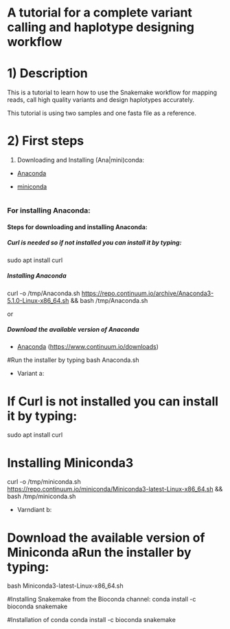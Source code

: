 # A tutorial for a complete variant calling and haplotype designing workflow


# 1) Description

This is a tutorial to learn how to use the Snakemake workflow for mapping reads, call high quality variants and design haplotypes accurately. 

This tutorial is using two samples and one fasta file as a reference.

# 2) First steps

1. Downloading and Installing (Ana|mini)conda:
- [Anaconda](https://www.continuum.io/downloads)
- [miniconda](http://conda.pydata.org/miniconda.html)

	```sh
### For installing Anaconda:

#### Steps for downloading and installing Anaconda:

##### Curl is needed so if not installed you can install it by typing:
sudo apt install curl	

##### Installing Anaconda
curl -o /tmp/Anaconda.sh https://repo.continuum.io/archive/Anaconda3-5.1.0-Linux-x86_64.sh && bash /tmp/Anaconda.sh

or

##### Download the available version of Anaconda
- [Anaconda] (https://www.continuum.io/downloads)

#Run the installer by typing 
bash Anaconda.sh


- Variant a: 
# If Curl is not installed you can install it by typing:
sudo apt install curl	

# Installing Miniconda3
curl -o /tmp/miniconda.sh https://repo.continuum.io/miniconda/Miniconda3-latest-Linux-x86_64.sh && bash /tmp/miniconda.sh


- Varndiant b:
# Download the available version of Miniconda aRun the installer by typing:
bash Miniconda3-latest-Linux-x86_64.sh


#Installing Snakemake from the Bioconda channel:
conda install -c bioconda snakemake

	
 
	

	
	


#Installation of conda
conda install -c bioconda snakemake




[Anaconda]: https://www.anaconda.com/download/
[Miniconda]: https://conda.io/miniconda.html
